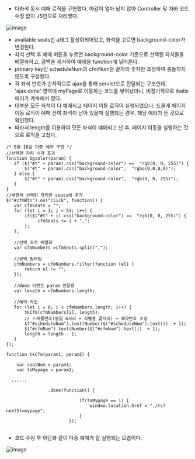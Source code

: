 * 다좌석 동시 예매 로직을 구현했다. 마감이 얼마 남지 않아 Controller 및 자바 코드 수정 없이 JS만으로 처리했다.

![image](https://user-images.githubusercontent.com/62887609/122219921-da981080-ceea-11eb-9509-3d47e29054dd.png)


* available seats만 a태그 활성회되어있고, 좌석을 고르면 background-color가 변경된다.
* 좌석 선택 후 예매 버튼을 누르면 background-color 기준으로 선택된 좌석들을 배열화하고, 공백을 제거하여 예매용 function에 넣어준다.
* primary key인 scheduleNum과 cfmNum은 끝자리 숫자만 조정하여 충돌하지 않도록 구성했다.
* 각 좌석 번호가 순차적으로 ajax을 통해 servlet으로 전달되는 구조인데, 'ajax.done' 영역에 myPage로 이동하는 코드를 넣어놨더니, 비정기적으로 ibatis 에러가 계속해서 떴다.
* 대부분 모든 좌석이 다 예매되고 페이지 이동 로직이 실행되었으나, 드물게 페이지 이동 로직이 예매 잔여 좌석이 남아 있을때 실행되는 경우, 해당 에러가 뜬 것으로 확인했다. 
* 따라서 length를 이용하여 모든 좌석이 예매되고 난 후, 페이지 이동을 실행하는 것으로 로직을 고쳤다.


```
/* 6월 16일 다중 예약 구현 */
//선택한 자리 시각 효과
function bgcolor(param) {
   if ($("#t" + param).css("background-color") ==  "rgb(0, 0, 255)") {
       $("#t" + param).css("background-color",  "rgba(0,0,0,0)");
   } else {
       $("#t" + param).css("background-color",  "rgb(0, 0, 255)");
   }
}
//배경색 선택된 자리만 seats에 추가
$("#cfmBtn").on("click", function() {
   var cfmSeats = "";
   for (let i = 1; i < 51; i++) {
       if($("#t" + i).css("background-color") ==  "rgb(0, 0, 255)") {
            cfmSeats += i + ",";
       };
   };
   
   //선택 좌석 배열화
   var cfmNumbers =cfmSeats.split(",");
   
   //공백 필터링
   cfmNumbers = cfmNumbers.filter(function (el) {
       return el != "";
   });
   
   //done 이벤트 param 전달용
   var length = cfmNumbers.length;
   
   //예약 작업
   for (let i = 0; i < cfmNumbers.length; i++) {
       tkCfm(cfmNumbers[i], length);
       // 스케쥴번호(동일 6자리 + 식별용 끝자리) + 예약번호 조정
       $("#scheduleNum").text(Number($("#scheduleNum").text())  + 1);
       $("#cfmNum").text(Number($("#cfmNum").text())  + 1);
       length = length - 1;
   }
});

function tkCfm(param1, param2) {

	var seatNum = param1;
	var toMypage = param2;
  
  ......
  
  				.done(function() {
							
							if(toMypage == 1) {
								window.location.href = "./rc?nextSt=mypage";
							}
						});
  
```

* 코드 수정 후 하단과 같이 다중 예매가 잘 실행되는 모습이다.

![image](https://user-images.githubusercontent.com/62887609/122222965-b7bb2b80-ceed-11eb-9145-5a1cefee5697.png)



